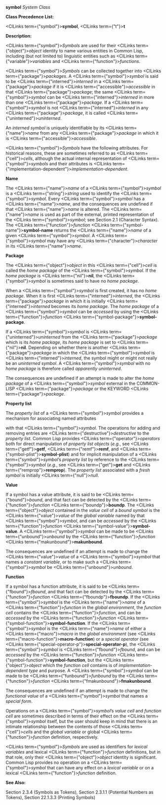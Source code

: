 **symbol** *System Class* 



**Class Precedence List:** 



<ClLinks  term={"symbol"}><b>symbol</b></ClLinks>, <ClLinks  term={"t"}><b>t</b></ClLinks> 



**Description:** 



<ClLinks  term={"symbol"}><i>Symbols</i></ClLinks> are used for their <ClLinks  term={"object"}><i>object</i></ClLinks> identity to name various entities in Common Lisp, including (but not limited to) linguistic entities such as <ClLinks  term={"variable"}><i>variables</i></ClLinks> and <ClLinks  term={"function"}><i>functions</i></ClLinks>. 



<ClLinks  term={"symbol"}><i>Symbols</i></ClLinks> can be collected together into <ClLinks  term={"package"}><i>packages</i></ClLinks>. A <ClLinks  term={"symbol"}><i>symbol</i></ClLinks> is said to be <ClLinks  term={"interned"}><i>interned</i></ClLinks> in a <ClLinks  term={"package"}><i>package</i></ClLinks> if it is <ClLinks  term={"accessible"}><i>accessible</i></ClLinks> in that <ClLinks  term={"package"}><i>package</i></ClLinks>; the same <ClLinks  term={"symbol"}><i>symbol</i></ClLinks> can be <ClLinks  term={"interned"}><i>interned</i></ClLinks> in more than one <ClLinks  term={"package"}><i>package</i></ClLinks>. If a <ClLinks  term={"symbol"}><i>symbol</i></ClLinks> is not <ClLinks  term={"interned"}><i>interned</i></ClLinks> in any <ClLinks  term={"package"}><i>package</i></ClLinks>, it is called <ClLinks  term={"uninterned"}><i>uninterned</i></ClLinks>. 



An *interned symbol* is uniquely identifiable by its <ClLinks  term={"name"}><i>name</i></ClLinks> from any <ClLinks  term={"package"}><i>package</i></ClLinks> in which it is <ClLinks  term={"accessible"}><i>accessible</i></ClLinks>. 



<ClLinks  term={"symbol"}><i>Symbols</i></ClLinks> have the following attributes. For historical reasons, these are sometimes referred to as <ClLinks  term={"cell"}><i>cells</i></ClLinks>, although the actual internal representation of <ClLinks  term={"symbol"}><i>symbols</i></ClLinks> and their attributes is <ClLinks  term={"implementation-dependent"}><i>implementation-dependent</i></ClLinks>. 



**Name** 



The <ClLinks  term={"name"}><i>name</i></ClLinks> of a <ClLinks  term={"symbol"}><i>symbol</i></ClLinks> is a <ClLinks  term={"string"}><i>string</i></ClLinks> used to identify the <ClLinks  term={"symbol"}><i>symbol</i></ClLinks>. Every <ClLinks  term={"symbol"}><i>symbol</i></ClLinks> has a <ClLinks  term={"name"}><i>name</i></ClLinks>, and the consequences are undefined if that <ClLinks  term={"name"}><i>name</i></ClLinks> is altered. The <ClLinks  term={"name"}><i>name</i></ClLinks> is used as part of the external, printed representation of the <ClLinks  term={"symbol"}><i>symbol</i></ClLinks>; see Section 2.1 (Character Syntax). The <ClLinks  term={"function"}><i>function</i></ClLinks> <ClLinks  term={"symbol-name"}><b>symbol-name</b></ClLinks> returns the <ClLinks  term={"name"}><i>name</i></ClLinks> of a given <ClLinks  term={"symbol"}><i>symbol</i></ClLinks>. A <ClLinks  term={"symbol"}><i>symbol</i></ClLinks> may have any <ClLinks  term={"character"}><i>character</i></ClLinks> in its <ClLinks  term={"name"}><i>name</i></ClLinks>. 



**Package** 



The <ClLinks  term={"object"}><i>object</i></ClLinks> in this <ClLinks  term={"cell"}><i>cell</i></ClLinks> is called the *home package* of the <ClLinks  term={"symbol"}><i>symbol</i></ClLinks>. If the *home package* is <ClLinks  term={"nil"}><b>nil</b></ClLinks>, the <ClLinks  term={"symbol"}><i>symbol</i></ClLinks> is sometimes said to have no *home package*. 



When a <ClLinks  term={"symbol"}><i>symbol</i></ClLinks> is first created, it has no *home package*. When it is first <ClLinks  term={"interned"}><i>interned</i></ClLinks>, the <ClLinks  term={"package"}><i>package</i></ClLinks> in which it is initially <ClLinks  term={"interned"}><i>interned</i></ClLinks> becomes its *home package*. The *home package* of a <ClLinks  term={"symbol"}><i>symbol</i></ClLinks> can be *accessed* by using the <ClLinks  term={"function"}><i>function</i></ClLinks> <ClLinks  term={"symbol-package"}><b>symbol-package</b></ClLinks>. 



If a <ClLinks  term={"symbol"}><i>symbol</i></ClLinks> is <ClLinks  term={"uninterned"}><i>uninterned</i></ClLinks> from the <ClLinks  term={"package"}><i>package</i></ClLinks> which is its *home package*, its *home package* is set to <ClLinks  term={"nil"}><b>nil</b></ClLinks>. Depending on whether there is another <ClLinks  term={"package"}><i>package</i></ClLinks> in which the <ClLinks  term={"symbol"}><i>symbol</i></ClLinks> is <ClLinks  term={"interned"}><i>interned</i></ClLinks>, the symbol might or might not really be an *uninterned symbol*. A <ClLinks  term={"symbol"}><i>symbol</i></ClLinks> with no *home package* is therefore called *apparently uninterned*. 



The consequences are undefined if an attempt is made to alter the *home package* of a <ClLinks  term={"symbol"}><i>symbol</i></ClLinks> external in the COMMON-LISP <ClLinks  term={"package"}><i>package</i></ClLinks> or the KEYWORD <ClLinks  term={"package"}><i>package</i></ClLinks>. 



**Property list** 



The *property list* of a <ClLinks  term={"symbol"}><i>symbol</i></ClLinks> provides a mechanism for associating named attributes 



 



 



with that <ClLinks  term={"symbol"}><i>symbol</i></ClLinks>. The operations for adding and removing entries are <ClLinks  term={"destructive"}><i>destructive</i></ClLinks> to the *property list*. Common Lisp provides <ClLinks  term={"operator"}><i>operators</i></ClLinks> both for direct manipulation of *property list objects* (*e.g.*, see <ClLinks  term={"getf"}><b>getf</b></ClLinks>, <ClLinks  term={"remf"}><b>remf</b></ClLinks>, and <ClLinks  term={"symbol-plist"}><b>symbol-plist</b></ClLinks>) and for implicit manipulation of a <ClLinks  term={"symbol"}><i>symbol</i></ClLinks>’s *property list* by reference to the <ClLinks  term={"symbol"}><i>symbol</i></ClLinks> (*e.g.*, see <ClLinks  term={"get"}><b>get</b></ClLinks> and <ClLinks  term={"remprop"}><b>remprop</b></ClLinks>). The *property list* associated with a *fresh symbol* is initially <ClLinks  term={"null"}><i>null</i></ClLinks>. 



**Value** 



If a symbol has a value attribute, it is said to be <ClLinks  term={"bound"}><i>bound</i></ClLinks>, and that fact can be detected by the <ClLinks  term={"function"}><i>function</i></ClLinks> <ClLinks  term={"boundp"}><b>boundp</b></ClLinks>. The <ClLinks  term={"object"}><i>object</i></ClLinks> contained in the *value cell* of a *bound symbol* is the <ClLinks  term={"value"}><i>value</i></ClLinks> of the *global variable* named by that <ClLinks  term={"symbol"}><i>symbol</i></ClLinks>, and can be *accessed* by the <ClLinks  term={"function"}><i>function</i></ClLinks> <ClLinks  term={"symbol-value"}><b>symbol-value</b></ClLinks>. A <ClLinks  term={"symbol"}><i>symbol</i></ClLinks> can be made to be <ClLinks  term={"unbound"}><i>unbound</i></ClLinks> by the <ClLinks  term={"function"}><i>function</i></ClLinks> <ClLinks  term={"makunbound"}><b>makunbound</b></ClLinks>. 



The consequences are undefined if an attempt is made to change the <ClLinks  term={"value"}><i>value</i></ClLinks> of a <ClLinks  term={"symbol"}><i>symbol</i></ClLinks> that names a *constant variable*, or to make such a <ClLinks  term={"symbol"}><i>symbol</i></ClLinks> be <ClLinks  term={"unbound"}><i>unbound</i></ClLinks>. 



**Function** 



If a symbol has a function attribute, it is said to be <ClLinks  term={"fbound"}><i>fbound</i></ClLinks>, and that fact can be detected by the <ClLinks  term={"function"}><i>function</i></ClLinks> <ClLinks  term={"fboundp"}><b>fboundp</b></ClLinks>. If the <ClLinks  term={"symbol"}><i>symbol</i></ClLinks> is the <ClLinks  term={"name"}><i>name</i></ClLinks> of a <ClLinks  term={"function"}><i>function</i></ClLinks> in the *global environment*, the *function cell* contains the <ClLinks  term={"function"}><i>function</i></ClLinks>, and can be *accessed* by the <ClLinks  term={"function"}><i>function</i></ClLinks> <ClLinks  term={"symbol-function"}><b>symbol-function</b></ClLinks>. If the <ClLinks  term={"symbol"}><i>symbol</i></ClLinks> is the <ClLinks  term={"name"}><i>name</i></ClLinks> of either a <ClLinks  term={"macro"}><i>macro</i></ClLinks> in the *global environment* (see <ClLinks  term={"macro-function"}><b>macro-function</b></ClLinks>) or a *special operator* (see <ClLinks  term={"special-operator-p"}><b>special-operator-p</b></ClLinks>), the <ClLinks  term={"symbol"}><i>symbol</i></ClLinks> is <ClLinks  term={"fbound"}><i>fbound</i></ClLinks>, and can be *accessed* by the <ClLinks  term={"function"}><i>function</i></ClLinks> <ClLinks  term={"symbol-function"}><b>symbol-function</b></ClLinks>, but the <ClLinks  term={"object"}><i>object</i></ClLinks> which the *function cell* contains is of *implementation-dependent type* and purpose. A <ClLinks  term={"symbol"}><i>symbol</i></ClLinks> can be made to be <ClLinks  term={"funbound"}><i>funbound</i></ClLinks> by the <ClLinks  term={"function"}><i>function</i></ClLinks> <ClLinks  term={"fmakunbound"}><b>fmakunbound</b></ClLinks>. 



The consequences are undefined if an attempt is made to change the *functional value* of a <ClLinks  term={"symbol"}><i>symbol</i></ClLinks> that names a *special form*. 



Operations on a <ClLinks  term={"symbol"}><i>symbol</i></ClLinks>’s *value cell* and *function cell* are sometimes described in terms of their effect on the <ClLinks  term={"symbol"}><i>symbol</i></ClLinks> itself, but the user should keep in mind that there is an intimate relationship between the contents of those <ClLinks  term={"cell"}><i>cells</i></ClLinks> and the *global variable* or global <ClLinks  term={"function"}><i>function</i></ClLinks> definition, respectively. 



<ClLinks  term={"symbol"}><i>Symbols</i></ClLinks> are used as identifiers for *lexical variables* and lexical <ClLinks  term={"function"}><i>function</i></ClLinks> definitions, but in that role, only their <ClLinks  term={"object"}><i>object</i></ClLinks> identity is significant. Common Lisp provides no operation on a <ClLinks  term={"symbol"}><i>symbol</i></ClLinks> that can have any effect on a *lexical variable* or on a lexical <ClLinks  term={"function"}><i>function</i></ClLinks> definition. 



**See Also:** 



Section 2.3.4 (Symbols as Tokens), Section 2.3.1.1 (Potential Numbers as Tokens), Section 22.1.3.3 (Printing Symbols) 







 



 



